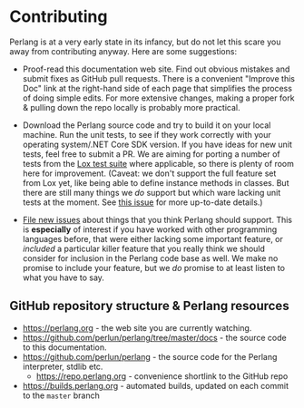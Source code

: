 # Contributing

Perlang is at a very early state in its infancy, but do not let this scare you away from contributing anyway. Here are some suggestions:

- Proof-read this documentation web site. Find out obvious mistakes and submit fixes as GitHub pull requests. There is a convenient "Improve this Doc" link at the right-hand side of each page that simplifies the process of doing simple edits. For more extensive changes, making a proper fork & pulling down the repo locally is probably more practical.

- Download the Perlang source code and try to build it on your local machine. Run the unit tests, to see if they work correctly with your operating system/.NET Core SDK version. If you have ideas for new unit tests, feel free to submit a PR. We are aiming for porting a number of tests from the [Lox test suite](https://github.com/munificent/craftinginterpreters/tree/master/test) where applicable, so there is plenty of room here for improvement. (Caveat: we don't support the full feature set from Lox yet, like being able to define instance methods in classes. But there are still many things we _do_ support but which ware lacking unit tests at the moment. See [this issue](https://github.com/perlun/perlang/issues/46) for more up-to-date details.)

- [File new issues](https://github.com/perlun/perlang/issues) about things that you think Perlang should support. This is **especially** of interest if you have worked with other programming languages before, that were either lacking some important feature, or _included_ a particular killer feature that you really think we should consider for inclusion in the Perlang code base as well. We make no promise to include your feature, but we _do_ promise to at least listen to what you have to say.

## GitHub repository structure & Perlang resources

- https://perlang.org - the web site you are currently watching.
- https://github.com/perlun/perlang/tree/master/docs - the source code to this documentation.
- https://github.com/perlun/perlang - the source code for the Perlang interpreter, stdlib etc.
  - https://repo.perlang.org - convenience shortlink to the GitHub repo
- https://builds.perlang.org - automated builds, updated on each commit to the `master` branch
